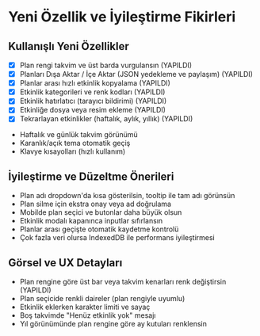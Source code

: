 # Yeni Özellik ve İyileştirme Fikirleri

## Kullanışlı Yeni Özellikler

- [x] Plan rengi takvim ve üst barda vurgulansın (YAPILDI)
- [x] Planları Dışa Aktar / İçe Aktar (JSON yedekleme ve paylaşım) (YAPILDI)
- [x] Planlar arası hızlı etkinlik kopyalama (YAPILDI)
- [x] Etkinlik kategorileri ve renk kodları (YAPILDI)
- [x] Etkinlik hatırlatıcı (tarayıcı bildirimi) (YAPILDI)
- [x] Etkinliğe dosya veya resim ekleme (YAPILDI)
- [x] Tekrarlayan etkinlikler (haftalık, aylık, yıllık) (YAPILDI)
- Haftalık ve günlük takvim görünümü
- Karanlık/açık tema otomatik geçiş
- Klavye kısayolları (hızlı kullanım)

## İyileştirme ve Düzeltme Önerileri

- Plan adı dropdown'da kısa gösterilsin, tooltip ile tam adı görünsün
- Plan silme için ekstra onay veya ad doğrulama
- Mobilde plan seçici ve butonlar daha büyük olsun
- Etkinlik modalı kapanınca inputlar sıfırlansın
- Planlar arası geçişte otomatik kaydetme kontrolü
- Çok fazla veri olursa IndexedDB ile performans iyileştirmesi

## Görsel ve UX Detayları

- Plan rengine göre üst bar veya takvim kenarları renk değiştirsin (YAPILDI)
- Plan seçicide renkli daireler (plan rengiyle uyumlu)
- Etkinlik eklerken karakter limiti ve sayaç
- Boş takvimde "Henüz etkinlik yok" mesajı
- Yıl görünümünde plan rengine göre ay kutuları renklensin 